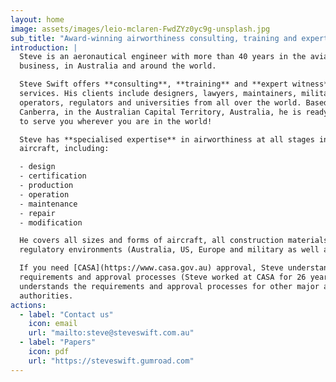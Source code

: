 ```yaml
---
layout: home
image: assets/images/leio-mclaren-FwdZYz0yc9g-unsplash.jpg
sub_title: "Award-winning airworthiness consulting, training and expert witness services"
introduction: |
  Steve is an aeronautical engineer with more than 40 years in the aviation 
  business, in Australia and around the world.

  Steve Swift offers **consulting**, **training** and **expert witness**
  services. His clients include designers, lawyers, maintainers, militaries,
  operators, regulators and universities from all over the world. Based in 
  Canberra, in the Australian Capital Territory, Australia, he is ready 
  to serve you wherever you are in the world!

  Steve has **specialised expertise** in airworthiness at all stages in the life of an
  aircraft, including:

  - design
  - certification
  - production
  - operation
  - maintenance
  - repair
  - modification

  He covers all sizes and forms of aircraft, all construction materials, all
  regulatory environments (Australia, US, Europe and military as well as civil).

  If you need [CASA](https://www.casa.gov.au) approval, Steve understands CASA's
  requirements and approval processes (Steve worked at CASA for 26 years). He also
  understands the requirements and approval processes for other major airworthiness
  authorities.
actions:
  - label: "Contact us"
    icon: email
    url: "mailto:steve@steveswift.com.au"
  - label: "Papers"
    icon: pdf
    url: "https://steveswift.gumroad.com"
---
```

